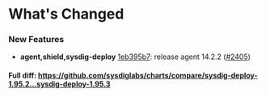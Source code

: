 # What's Changed

### New Features
- **agent,shield,sysdig-deploy** [1eb395b7](https://github.com/sysdiglabs/charts/commit/1eb395b7320bf7d0f5de52e024ce2ec3fbd612eb): release agent 14.2.2 ([#2405](https://github.com/sysdiglabs/charts/issues/2405))
#### Full diff: https://github.com/sysdiglabs/charts/compare/sysdig-deploy-1.95.2...sysdig-deploy-1.95.3
